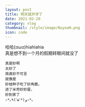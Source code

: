 ```yaml
---
layout: post
title: 明天就开学了
date: 2021-02-20
category: vlog
thumbnail: /style/image/NuyoaH.png
icon: code
---
```

哈哈(ಡωಡ)hiahiahia  
真是想不到一个月的假期转眼间就没了  
```
真是妙啊  
太妙了  
简直妙不可言  
就像是  
妙蛙种子吃了妙角脆，  
进了米奇妙妙屋，
妙到家了  
✧*｡٩(ˊωˋ*)و✧*｡
```
